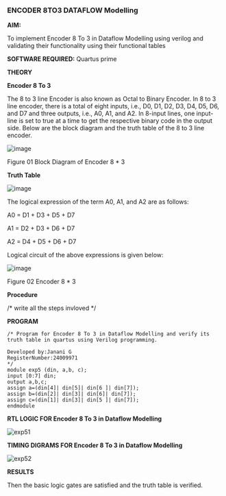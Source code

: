 ### ENCODER 8TO3 DATAFLOW Modelling

**AIM:**

To implement  Encoder 8 To 3 in Dataflow Modelling using verilog and validating their functionality using their functional tables

**SOFTWARE REQUIRED:** Quartus prime

**THEORY**

**Encoder 8 To 3**

The 8 to 3 line Encoder is also known as Octal to Binary Encoder. In 8 to 3 line encoder, there is a total of eight inputs, i.e., D0, D1, D2, D3, D4, D5, D6, and D7 and three outputs, i.e., A0, A1, and A2. In 8-input lines, one input-line is set to true at a time to get the respective binary code in the output side. Below are the block diagram and the truth table of the 8 to 3 line encoder.

![image](https://github.com/naavaneetha/ENCODER8TO3DATAFLOW/assets/154305477/0bc242c1-eb9e-4c47-afe5-30428470efc3)

Figure 01  Block Diagram of Encoder 8 * 3

**Truth Table**

![image](https://github.com/naavaneetha/ENCODER8TO3DATAFLOW/assets/154305477/35496b14-ae6e-4cd1-9abd-d6736b576575)

The logical expression of the term A0, A1, and A2 are as follows:

A0 = D1 + D3 + D5 + D7

A1 = D2 + D3 + D6 + D7

A2 = D4 + D5 + D6 + D7

Logical circuit of the above expressions is given below:

![image](https://github.com/naavaneetha/ENCODER8TO3DATAFLOW/assets/154305477/95acaee6-c873-4c75-89eb-ef09fb158053)

Figure 02  Encoder 8 * 3

**Procedure**

/* write all the steps invloved */

**PROGRAM**
```
/* Program for Encoder 8 To 3 in Dataflow Modelling and verify its truth table in quartus using Verilog programming. 

Developed by:Janani G 
RegisterNumber:24009971
*/
module exp5 (din, a,b, c);
input [0:7] din;
output a,b,c;
assign a=(din[4]| din[5]| din[6 ]| din[7]); 
assign b=(din[2]| din[3]| din[6]| din[7]); 
assign c=(din[1]| din[3]| din[5 ]| din[7]);
endmodule
```
**RTL LOGIC FOR Encoder 8 To 3 in Dataflow Modelling**

![exp51](https://github.com/user-attachments/assets/a4a016f8-9d52-448c-90d2-9f31ef585191)


**TIMING DIGRAMS FOR Encoder 8 To 3 in Dataflow Modelling**

![exp52](https://github.com/user-attachments/assets/697b524d-ca99-4b74-a152-71123147b110)


**RESULTS**

Then the basic logic gates are satisfied and the truth table is verified.


